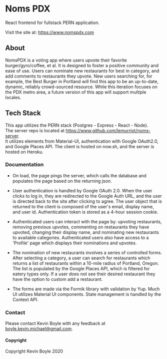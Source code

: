 # Noms PDX

React frontend for fullstack PERN application.

Visit the site at: https://www.nomspdx.com

## About

NomsPDX is a voting app where users upvote their favorite burger/gyro/coffee, et al. It is designed to foster a positive community and ease of use. Users can nominate new restaurants for best in category, and add comments to restaurants they upvote. New users searching for, for example, the Best Burger in Portland will find this app to be an up-to-date, dynamic, reliably crowd-sourced resource. While this iteration focuses on the PDX metro area, a future version of this app will support multiple locales.

## Tech Stack

This app utilizes the PERN stack (Postgres - Express - React - Node).  
The server repo is located at https://www.github.com/lemurriot/noms-server.  
It utilizes elements from Material-UI, authentication with Google OAuth2.0, and Google Places API.
The client is hosted on now.sh, and the server is hosted on Heroku.

### Documentation

- On load, the page pings the server, which calls the database and populates the page based on the returning json.

- User authentication is handled by Google OAuth 2.0. When the user clicks to log in, they are redirected to the Google Auth URL, and the user is directed back to the site after clicking to agree. The user object that is returned to the client is composed of the user's email, display name, and user id. Authentication token is stored as a 4-hour session cookie.

- Authenticated users can interact with the page by: upvoting restaurants, removing previous upvotes, commenting on restaurants they have upvoted, changing their display name, and nominating new restaurants to available categories. Authenticated users also have access to a 'Profile' page which displays their nominations and upvotes.

- The nomination of new restaurants involves a series of controlled forms. After selecting a category, a user can search for restaurants which returns a list of restaurants within a 10-mile radius of Portland, Oregon. The list is populated by the Google Places API, which is filtered for eatery types only. If a user does not see their desired restaurant they have the option to custom add a restaurant.

- The forms are made via the Formik library with validation by Yup. Much UI utilizes Material UI components. State management is handled by the Context API.

### Contact

Please contact Kevin Boyle with any feedback at boyle.kevin.michael@gmail.com.

#### Copyright

Copyright Kevin Boyle 2020
